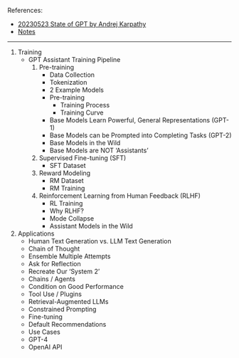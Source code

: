References:

- [20230523 State of GPT by Andrej Karpathy](https://build.microsoft.com/en-US/sessions/db3f4859-cd30-4445-a0cd-553c3304f8e2)
- [Notes](https://iliya.web.app/notes/nlp/state-of-gpt-2023/)

---

1. Training
   - GPT Assistant Training Pipeline
     1. Pre-training
        - Data Collection
        - Tokenization
        - 2 Example Models
        - Pre-training
          - Training Process
          - Training Curve
        - Base Models Learn Powerful, General Representations (GPT-1)
        - Base Models can be Prompted into Completing Tasks (GPT-2)
        - Base Models in the Wild
        - Base Models are NOT ‘Assistants’
     2. Supervised Fine-tuning (SFT)
        - SFT Dataset
     3. Reward Modeling
        - RM Dataset
        - RM Training
     4. Reinforcement Learning from Human Feedback (RLHF)
        - RL Training
        - Why RLHF?
        - Mode Collapse
        - Assistant Models in the Wild
2. Applications
   - Human Text Generation vs. LLM Text Generation
   - Chain of Thought
   - Ensemble Multiple Attempts
   - Ask for Reflection
   - Recreate Our ‘System 2’
   - Chains / Agents
   - Condition on Good Performance
   - Tool Use / Plugins
   - Retrieval-Augmented LLMs
   - Constrained Prompting
   - Fine-tuning
   - Default Recommendations
   - Use Cases
   - GPT-4
   - OpenAI API
